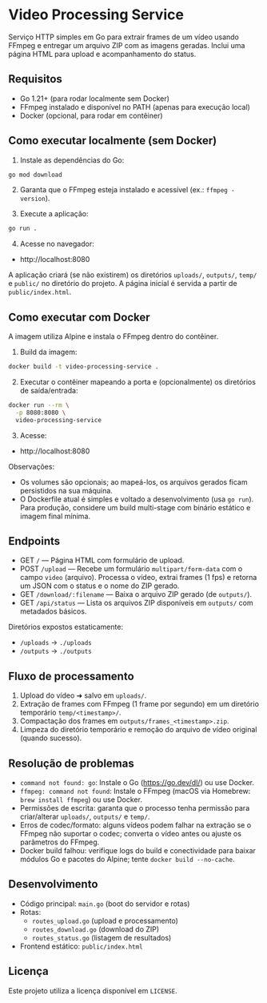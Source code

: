 # Video Processing Service

Serviço HTTP simples em Go para extrair frames de um vídeo usando FFmpeg e entregar um arquivo ZIP com as imagens geradas. Inclui uma página HTML para upload e acompanhamento do status.

## Requisitos

- Go 1.21+ (para rodar localmente sem Docker)
- FFmpeg instalado e disponível no PATH (apenas para execução local)
- Docker (opcional, para rodar em contêiner)

## Como executar localmente (sem Docker)

1. Instale as dependências do Go:

```bash
go mod download
```

2. Garanta que o FFmpeg esteja instalado e acessível (ex.: `ffmpeg -version`).

3. Execute a aplicação:

```bash
go run .
```

4. Acesse no navegador:

- http://localhost:8080

A aplicação criará (se não existirem) os diretórios `uploads/`, `outputs/`, `temp/` e `public/` no diretório do projeto. A página inicial é servida a partir de `public/index.html`.

## Como executar com Docker

A imagem utiliza Alpine e instala o FFmpeg dentro do contêiner.

1. Build da imagem:

```bash
docker build -t video-processing-service .
```

2. Executar o contêiner mapeando a porta e (opcionalmente) os diretórios de saída/entrada:

```bash
docker run --rm \
  -p 8080:8080 \
  video-processing-service
```

3. Acesse:

- http://localhost:8080

Observações:

- Os volumes são opcionais; ao mapeá-los, os arquivos gerados ficam persistidos na sua máquina.
- O Dockerfile atual é simples e voltado a desenvolvimento (usa `go run`). Para produção, considere um build multi-stage com binário estático e imagem final mínima.

## Endpoints

- GET `/` — Página HTML com formulário de upload.
- POST `/upload` — Recebe um formulário `multipart/form-data` com o campo `video` (arquivo). Processa o vídeo, extrai frames (1 fps) e retorna um JSON com o status e o nome do ZIP gerado.
- GET `/download/:filename` — Baixa o arquivo ZIP gerado (de `outputs/`).
- GET `/api/status` — Lista os arquivos ZIP disponíveis em `outputs/` com metadados básicos.

Diretórios expostos estaticamente:

- `/uploads` → `./uploads`
- `/outputs` → `./outputs`

## Fluxo de processamento

1. Upload do vídeo ➜ salvo em `uploads/`.
2. Extração de frames com FFmpeg (1 frame por segundo) em um diretório temporário `temp/<timestamp>/`.
3. Compactação dos frames em `outputs/frames_<timestamp>.zip`.
4. Limpeza do diretório temporário e remoção do arquivo de vídeo original (quando sucesso).

## Resolução de problemas

- `command not found: go`: Instale o Go (https://go.dev/dl/) ou use Docker.
- `ffmpeg: command not found`: Instale o FFmpeg (macOS via Homebrew: `brew install ffmpeg`) ou use Docker.
- Permissões de escrita: garanta que o processo tenha permissão para criar/alterar `uploads/`, `outputs/` e `temp/`.
- Erros de codec/formato: alguns vídeos podem falhar na extração se o FFmpeg não suportar o codec; converta o vídeo antes ou ajuste os parâmetros do FFmpeg.
- Docker build falhou: verifique logs do build e conectividade para baixar módulos Go e pacotes do Alpine; tente `docker build --no-cache`.

## Desenvolvimento

- Código principal: `main.go` (boot do servidor e rotas)
- Rotas:
  - `routes_upload.go` (upload e processamento)
  - `routes_download.go` (download do ZIP)
  - `routes_status.go` (listagem de resultados)
- Frontend estático: `public/index.html`

## Licença

Este projeto utiliza a licença disponível em `LICENSE`.
